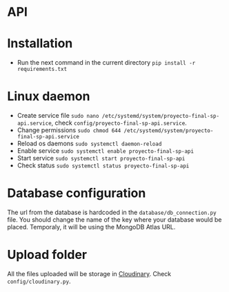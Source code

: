 # API

# Installation
+ Run the next command in the current directory `pip install -r requirements.txt`

# Linux daemon
+ Create service file `sudo nano /etc/systemd/system/proyecto-final-sp-api.service`, check `config/proyecto-final-sp-api.service`.
+ Change permissions `sudo chmod 644 /etc/systemd/system/proyecto-final-sp-api.service`
+ Reload os daemons `sudo systemctl daemon-reload`
+ Enable service `sudo systemctl enable proyecto-final-sp-api`
+ Start service `sudo systemctl start proyecto-final-sp-api`
+ Check status `sudo systemctl status proyecto-final-sp-api`

# Database configuration
The url from the database is hardcoded in the `database/db_connection.py` file.
You should change the name of the key where your database would be placed.
Temporaly, it will be using the MongoDB Atlas URL.

# Upload folder
All the files uploaded will be storage in [Cloudinary](cloudinary.com).
Check `config/cloudinary.py`.
